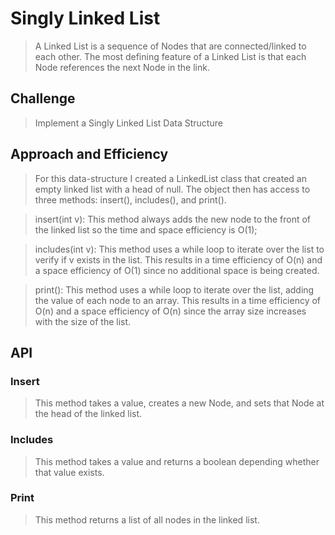# Singly Linked List
> A Linked List is a sequence of Nodes that are connected/linked to each other. The most defining feature of a Linked List is that each Node references the next Node in the link.

## Challenge
> Implement a Singly Linked List Data Structure

## Approach and Efficiency
> For this data-structure I created a LinkedList class that created an empty linked list with a head of null. The object then has access to three methods: insert(), includes(), and print().

> insert(int v): This method always adds the new node to the front of the linked list so the time and space efficiency is O(1);

> includes(int v): This method uses a while loop to iterate over the list to verify if v exists in the list. This results in a time efficiency of O(n) and a space efficiency of O(1) since no additional space is being created.  

> print(): This method uses a while loop to iterate over the list, adding the value of each node to an array. This results in a time efficiency of O(n) and a space efficiency of O(n) since the array size increases with the size of the list.

## API
### Insert
> This method takes a value, creates a new Node, and sets that Node at the head of the linked list.

### Includes
> This method takes a value and returns a boolean depending whether that value exists.

### Print
> This method returns a list of all nodes in the linked list.